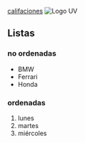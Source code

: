 [califaciones](https://www.uv.mx/calificaciones)
![Logo UV](https://www.uv.mx/v2/images/logouv.jpg)

## Listas
### no ordenadas
* BMW
* Ferrari
* Honda
### ordenadas
1. lunes
2. martes
3. miércoles
